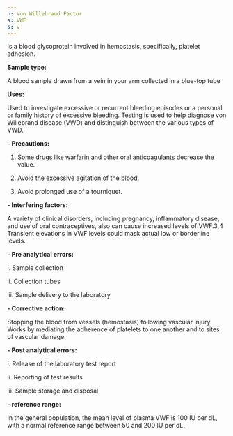 ```yaml
---
n: Von Willebrand Factor
a: VWF
s: v
---
```


Is a blood glycoprotein involved in hemostasis, specifically, platelet adhesion.

__Sample type:__

A blood sample drawn from a vein in your arm collected in a blue-top tube

__Uses:__



Used to investigate excessive or recurrent bleeding episodes or a personal or family history of excessive bleeding. Testing is used to help diagnose von Willebrand disease (VWD) and distinguish between the various types of VWD.

__-	Precautions:__ 

1)	Some drugs like warfarin and other oral anticoagulants decrease the value.

2)	Avoid the excessive agitation of the blood.


3)	Avoid prolonged use of a tourniquet.

__-	Interfering factors:__

A variety of clinical disorders, including pregnancy, inflammatory disease, and use of oral contraceptives, also can cause increased levels of VWF.3,4 Transient elevations in VWF levels could mask actual low or borderline levels.

__-	Pre analytical errors:__

i.	Sample collection 

ii.	Collection tubes


iii.	Sample delivery to the laboratory

__-	Corrective action:__

Stopping the blood from vessels (hemostasis) following vascular injury.  Works by mediating the adherence of platelets to one another and to sites of vascular damage.



__-	Post analytical errors:__

i.	Release of the laboratory test report

ii.	Reporting of test results


iii.	Sample storage and disposal

__-	reference range:__

In the general population, the mean level of plasma VWF is 100 IU per dL, with a normal reference range between 50 and 200 IU per dL.